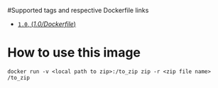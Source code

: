 #Supported tags and respective Dockerfile links

- [`1.0`, (*1.0/Dockerfile*)](https://github.com/syky01/alpine-zip/blob/master/Dockerfile)


# How to use this image

```
docker run -v <local path to zip>:/to_zip zip -r <zip file name> /to_zip
```
